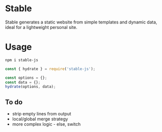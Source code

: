 # Stable

Stable generates a static website from simple templates and dynamic data, ideal for a lightweight
personal site.

# Usage
```sh
npm i stable-js
```

```javascript
const { hydrate } = require('stable-js');

const options = {};
const data = {};
hydrate(options, data);
```

## To do
- strip empty lines from output
- local/global merge strategy
- more complex logic - else, switch
